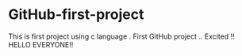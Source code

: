 # GitHub-first-project
This is first project using c language . First GitHub project .. Excited !!
HELLO EVERYONE!!
